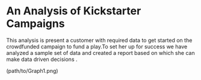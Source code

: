 # An Analysis of Kickstarter Campaigns
This analysis is present a customer with required data to get started on the crowdfunded campaign to fund a play.To set her up for success we have analyzed a sample set of data and created a report based on which she can make data driven decisions .

(path/to/Graph1.png)

